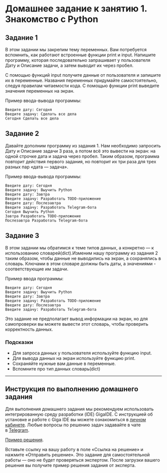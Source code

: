 # Домашнее задание к занятию 1. Знакомство с Python

## Задание 1
В этом задании мы закрепим тему переменных. 
Вам потребуется вспомнить, как работают встроенные функции print и input. Напишите программу, которая последовательно запрашивает у пользователя Дату и Описание задачи, а затем выводит их через пробел.

С помощью функций input получите данные от пользователя и запишите их в переменные. Названия переменных придумайте самостоятельно, следуя правилам читаемости кода. 
С помощью функции print выведите значения переменных на экран.


Пример ввода-вывода программы: 
```
Введите дату: Сегодня
Введите задачу: Сделать все дела
Сегодня Сделать все дела
```

## Задание 2
Давайте дополним программу из задания 1. Нам необходимо запросить Дату и Описание задачи 3 раза, а потом всё это вывести на экран: на одной строчке дата и задача через пробел. Таким образом, программа повторит действия первого задания, но повторит их три раза для трех разных пар «дата — задача».

Пример ввода-вывода программы:
```
Введите дату: Сегодня
Введите задачу: Выучить Python
Введите дату: Завтра
Введите задачу: Разработать TODO-приложение
Введите дату: Послезавтра
Введите задачу: Разработать Telegram-бота
Сегодня Выучить Python
Завтра Разработать TODO-приложение
Послезавтра Разработать Telegram-бота
```

## Задание 3
В этом задании мы обратимся к теме типов данных, а конкретно — к использованию словарей(dict).Изменим нашу программу из задания 2 таким образом, чтобы данные не выводились на экран, а сохранялись в словарь. Ключами в этом словаре должны быть даты, а значениями - соответствующие им задачи.


Пример ввода программы:
```
Введите дату: Сегодня
Введите задачу: Выучить Python
Введите дату: Завтра
Введите задачу: Разработать TODO-приложение
Введите дату: Послезавтра
Введите задачу: Разработать Telegram-бота
```
Это задание не предполагает вывод информации на экран, но для самопроверки вы можете вывести этот словарь, чтобы проверить корректность данных.

### Подсказки 
* Для запроса данных у пользователя используйте функцию input.
* Для вывода данных на экран используйте функцию print.
* Сохраняйте нужные вам данные в переменные.
* Вспомните про тип данных словарь(dict)

***

## Инструкция по выполнению домашнего задания

Для выполнения домашнего задания мы рекомендуем использовать интегрированную среду разработки (IDE) GigaIDE. С инструкцией об установке и работе с Giga IDE вы можете ознакомиться в [личном кабинете](https://netology.ru/profile/program/pyfree-async/lessons/153987/lesson_items/2575585).
Любые вопросы по решению задач задавайте в чате в [Telegram](https://t.me/+CsPYupjDKONhZmMy).

[Пример решения](https://github.com/netology-code/pyfree-homeworks/tree/main/homeworks/solution/1).

Вставьте ссылку на вашу работу в поле «Ссылка на решение» и нажмите «Отправить решение». 
Это задание для самостоятельной работы — оно не будет проверяться экспертом. После загрузки вашего решения вы получите пример решения задания от эксперта.
